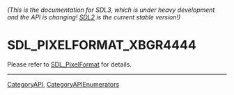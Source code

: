 ###### (This is the documentation for SDL3, which is under heavy development and the API is changing! [SDL2](https://wiki.libsdl.org/SDL2/) is the current stable version!)
# SDL_PIXELFORMAT_XBGR4444

Please refer to [SDL_PixelFormat](SDL_PixelFormat) for details.

----
[CategoryAPI](CategoryAPI), [CategoryAPIEnumerators](CategoryAPIEnumerators)

